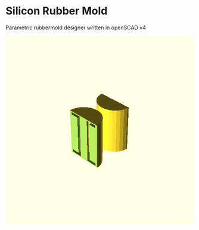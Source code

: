 # Silicon Rubber Mold
Parametric rubbermold designer written in openSCAD v4


![alt text](https://github.com/lmaag182/rubberMold/blob/master/example1.png "Example Render")
